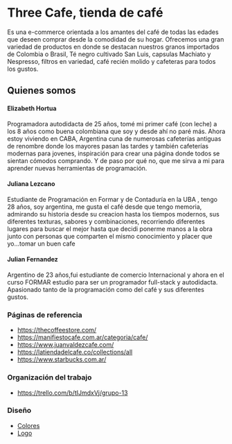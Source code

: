 # Three Cafe, tienda de café 



Es una e-commerce orientada a los amantes del café de todas las edades que deseen comprar desde la comodidad de su hogar.
Ofrecemos una gran variedad de productos en donde se destacan nuestros granos importados de Colombia o Brasil, Té negro cultivado San Luis, capsulas Machiato y Nespresso, filtros en variedad, café recién molido y cafeteras para todos los gustos.

## Quienes somos
#### Elizabeth Hortua 
Programadora autodidacta de 25 años, tomé mi primer café (con leche) a los 8 años como buena colombiana que soy y desde ahí no paré más. 
Ahora estoy viviendo en CABA, Argentina cuna de numerosas cafeterías antiguas de renombre donde los mayores pasan las tardes y también cafeterías modernas para jovenes, inspiración para crear una página donde todos se sientan cómodos comprando. Y de paso por qué no, que me sirva a mi para aprender nuevas herramientas de programación.

#### Juliana Lezcano
Estudiante de Programación en Formar y de Contaduría en la UBA , tengo 28 años,  soy argentina, me gusta el café desde que tengo memoria, admirando su historia desde su creacion hasta los tiempos modernos, sus diferentes texturas, sabores y combinaciones, recorriendo diferentes lugares para buscar el mejor hasta que decidi ponerme manos a la obra junto con personas que comparten el mismo conocimiento y placer que yo...tomar un buen cafe

#### Julian Fernandez
 Argentino de 23 años,fui estudiante de comercio Internacional y ahora en el curso FORMAR estudio para ser un programador full-stack y autodidacta. Apasionado tanto de la programación como del café y sus diferentes gustos. 


### Páginas de referencia
* https://thecoffeestore.com/
* https://manifiestocafe.com.ar/categoria/cafe/
* https://www.juanvaldezcafe.com/
* https://latiendadelcafe.co/collections/all
* https://www.starbucks.com.ar/

### Organización del trabajo
* https://trello.com/b/tIJmdxVj/grupo-13

### Diseño
* [Colores](https://github.com/EHortua/grupo_13_three/blob/main/design/paleta%20de%20colores/Paleta.png) 
* [Logo](https://github.com/EHortua/grupo_13_three/blob/main/design/logo.html)

